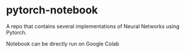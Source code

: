 # pytorch-notebook

A repo that contains several implementations of Neural Networks using Pytorch.

Notebook can be directly run on Google Colab
